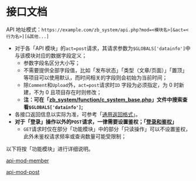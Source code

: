# 接口文档

API 地址模式：`https://example.com/zb_system/api.php?mod=<模块名>[&act=<行为名>][&其他...]`

- 对于各「API 模块」的`act=post`请求，其请求参数为`$GLOBALS['datainfo']`中与该模块对应的数据字段定义；
  - 参数字段名区分大小写；
  - 不需要提供全部字段值，比如「发布状态」「类型（文章/页面）」「置顶」等项目可以使用默认，而时间相关的字段则会初始为当前时间；
  - 除`Comment`和`Upload`外，`act=post`请求时`ID` 字段为必须指定，为 0 时新建，不为 0 且项目存在时则修改；
  - **注：可在「[zb_system/function/c_system_base.php](https://github1s.com/zblogcn/zblogphp/blob/HEAD/zb_system/function/c_system_base.php "c_system_base")」文件中搜索查看`$GLOBALS['datainfo']`;**
- 各接口返回信息以实际为准，可参考「[通用返回格式](books/dev-api-design?id=通用返回格式 "通用返回格式")」。
- **对于「登录」操作以外的`POST`请求，一律需要设置鉴权；「[登录和鉴权](books/dev-api-design?id=权限认证 "登录和鉴权")」**
  - `GET`请求时仅在部分「功能模块」中的部分「只读操作」可以不设置鉴权，此外未鉴权请求频率或查询数量可能受限制；

以下将按「功能模块」进行详细说明。

[api-mod-member](api-10-mods/api-mod-member.md ':include')

[api-mod-post](api-10-mods/api-mod-post.md ':include')
